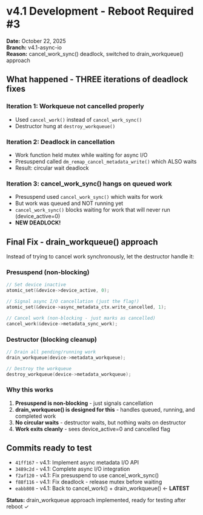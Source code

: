 # v4.1 Development - Reboot Required #3

**Date:** October 22, 2025  
**Branch:** v4.1-async-io  
**Reason:** cancel_work_sync() deadlock, switched to drain_workqueue() approach

## What happened - THREE iterations of deadlock fixes

### Iteration 1: Workqueue not cancelled properly
- Used `cancel_work()` instead of `cancel_work_sync()`
- Destructor hung at `destroy_workqueue()`

### Iteration 2: Deadlock in cancellation
- Work function held mutex while waiting for async I/O
- Presuspend called `dm_remap_cancel_metadata_write()` which ALSO waits
- Result: circular wait deadlock

### Iteration 3: cancel_work_sync() hangs on queued work  
- Presuspend used `cancel_work_sync()` which waits for work
- But work was queued and NOT running yet
- `cancel_work_sync()` blocks waiting for work that will never run (device_active=0)
- **NEW DEADLOCK!**

## Final Fix - drain_workqueue() approach

Instead of trying to cancel work synchronously, let the destructor handle it:

### Presuspend (non-blocking)
```c
// Set device inactive
atomic_set(&device->device_active, 0);

// Signal async I/O cancellation (just the flag!)
atomic_set(&device->async_metadata_ctx.write_cancelled, 1);

// Cancel work (non-blocking - just marks as cancelled)
cancel_work(&device->metadata_sync_work);
```

### Destructor (blocking cleanup)
```c
// Drain all pending/running work
drain_workqueue(device->metadata_workqueue);

// Destroy the workqueue
destroy_workqueue(device->metadata_workqueue);
```

### Why this works
1. **Presuspend is non-blocking** - just signals cancellation
2. **drain_workqueue() is designed for this** - handles queued, running, and completed work
3. **No circular waits** - destructor waits, but nothing waits on destructor
4. **Work exits cleanly** - sees device_active=0 and cancelled flag

## Commits ready to test

- `41ff167` - v4.1: Implement async metadata I/O API
- `3489c2d` - v4.1: Complete async I/O integration  
- `f2af120` - v4.1: Fix presuspend to use cancel_work_sync()
- `f88f116` - v4.1: Fix deadlock - release mutex before waiting
- `eabb808` - v4.1: Back to cancel_work() + drain_workqueue() ← **LATEST**

**Status:** drain_workqueue approach implemented, ready for testing after reboot ✓
